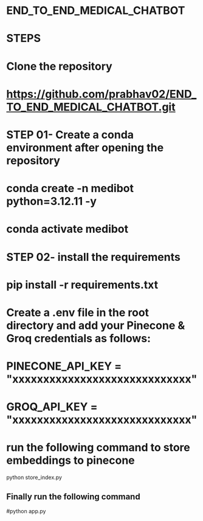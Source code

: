 # END_TO_END_MEDICAL_CHATBOT

# STEPS
# Clone the repository
# https://github.com/prabhav02/END_TO_END_MEDICAL_CHATBOT.git

# STEP 01- Create a conda environment after opening the repository
# conda create -n medibot python=3.12.11 -y
# conda activate medibot

# STEP 02- install the requirements
# pip install -r requirements.txt

# Create a .env file in the root directory and add your Pinecone & Groq credentials as follows:

# PINECONE_API_KEY = "xxxxxxxxxxxxxxxxxxxxxxxxxxxxx"
# GROQ_API_KEY = "xxxxxxxxxxxxxxxxxxxxxxxxxxxxx"
 # run the following command to store embeddings to pinecone
python store_index.py

## Finally run the following command
#python app.py
